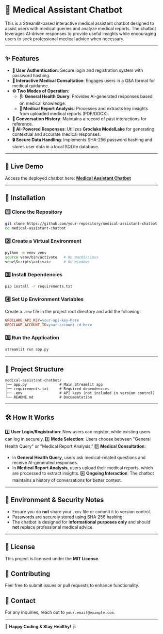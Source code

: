 # 🏥 Medical Assistant Chatbot

This is a Streamlit-based interactive medical assistant chatbot designed to assist users with medical queries and analyze medical reports. The chatbot leverages AI-driven responses to provide useful insights while encouraging users to seek professional medical advice when necessary.

---

## ✨ Features
- **🔐 User Authentication**: Secure login and registration system with password hashing.
- **💬 Interactive Medical Consultation**: Engages users in a Q&A format for medical guidance.
- **⚙️ Two Modes of Operation**:
  - **🩺 General Health Query**: Provides AI-generated responses based on medical knowledge.
  - **📄 Medical Report Analysis**: Processes and extracts key insights from uploaded medical reports (PDF/DOCX).
- **📜 Conversation History**: Maintains a record of past interactions for reference.
- **🤖 AI-Powered Responses**: Utilizes **Groclake ModelLake** for generating contextual and accurate medical responses.
- **🔒 Secure Data Handling**: Implements SHA-256 password hashing and stores user data in a local SQLite database.

---

## 🚀 Live Demo
Access the deployed chatbot here: **[Medical Assistant Chatbot](https://medicalgrocagent.streamlit.app/)**

---

## 🚀 Installation

### 1️⃣ Clone the Repository
```sh
git clone https://github.com/your-repository/medical-assistant-chatbot.git
cd medical-assistant-chatbot
```

### 2️⃣ Create a Virtual Environment
```sh
python -m venv venv
source venv/bin/activate   # On macOS/Linux
venv\Scripts\activate      # On Windows
```

### 3️⃣ Install Dependencies
```sh
pip install -r requirements.txt
```

### 4️⃣ Set Up Environment Variables
Create a `.env` file in the project root directory and add the following:
```ini
GROCLAKE_API_KEY=your-api-key-here
GROCLAKE_ACCOUNT_ID=your-account-id-here
```

### 5️⃣ Run the Application
```sh
streamlit run app.py
```

---

## 📂 Project Structure
```
medical-assistant-chatbot/
│── app.py               # Main Streamlit app
│── requirements.txt     # Required dependencies
│── .env                 # API keys (not included in version control)
└── README.md            # Documentation
```

---

## 🛠️ How It Works
1️⃣ **User Login/Registration**: New users can register, while existing users can log in securely.
2️⃣ **Mode Selection**: Users choose between "General Health Query" or "Medical Report Analysis."
3️⃣ **Medical Consultation**:
   - In **General Health Query**, users ask medical-related questions and receive AI-generated responses.
   - In **Medical Report Analysis**, users upload their medical reports, which are processed to extract insights.
4️⃣ **Ongoing Interaction**: The chatbot maintains a history of conversations for better context.

---

## 🔐 Environment & Security Notes
- Ensure you do **not** share your `.env` file or commit it to version control.
- Passwords are securely stored using SHA-256 hashing.
- The chatbot is designed for **informational purposes only** and should **not** replace professional medical advice.

---

## 📜 License
This project is licensed under the **MIT License**.

## 🤝 Contributing
Feel free to submit issues or pull requests to enhance functionality.

## 📧 Contact
For any inquiries, reach out to `your.email@example.com`.

---

🚀 **Happy Coding & Stay Healthy!** 🩺